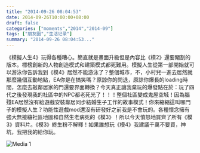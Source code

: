 ```yaml
---
title: "2014-09-26 08:04:53"
date: 2014-09-26T10:00:00+08:00
draft: false
categories: ["moments","2014","2014-09"]
tags: ["朋友圈","生活记录"]
summary: "2014-09-26 08:04:53..."
---
```


《模擬人生4》玩得各種糟心。簡直就是畫面升級但是內容比《模2》還要閹割的版本。標榜創新的人物創造模式和建築模式都死難用。模擬人生從第一部開始就可以游泳你告訴我到《模4》居然不能游泳了？整個城市，不，小村兒一進去居然就那麼幾個互動地點，EA你是在搞笑嗎？原諒你的閃退，原諒你爆長的loading時間，怎麼去敲鄰居家的門還要界面轉換？今天真正讓我棄玩的爆發點在於：玩了四代之後發現我的社區中的NPC都老死光了！！！整個社區變成鬼屋空城！因為腦殘EA居然沒有給遊戲安裝鄰居同步結婚生子工作的故事模式！你來縮縮這叫哪門子的模擬人生？功能性遊戲mod還沒有研發好之前我是不會玩的。各種懷念擁有強大無接縫社區地圖和自然生老病死的《模3》！所以今天憤怒地買齊了所有《模3》資料片。《模3》終生粉不解釋！如果誰想玩《模4》我建議千萬不要買，神坑，我把我的給你玩。

![Media 1](/Moments/photos/2014-09-26/201409260804530.jpg)

